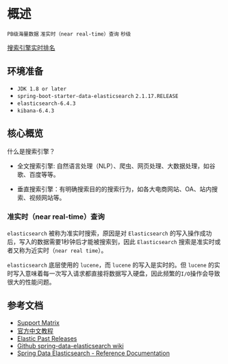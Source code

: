 # 概述

`PB级海量数据` `准实时（near real-time）查询` `秒级`

[搜索引擎实时排名](https://db-engines.com/en/ranking/search+engine)

## 环境准备

- `JDK 1.8 or later`
- `spring-boot-starter-data-elasticsearch` `2.1.17.RELEASE`
- `elasticsearch-6.4.3` 
- `kibana-6.4.3`

## 核心概览

什么是搜索引擎？

- 全文搜索引擎: 自然语言处理（NLP）、爬虫、网页处理、大数据处理，如谷歌、百度等等。

- 垂直搜索引擎：有明确搜索目的的搜索行为，如各大电商网站、OA、站内搜索、视频网站等。

### 准实时（near real-time）查询

`elasticsearch` 被称为准实时搜索，原因是对 `Elasticsearch` 的写入操作成功后，写入的数据需要1秒钟后才能被搜索到，因此 `Elasticsearch` 搜索是准实时或者又称为近实时（`near real time`）。

`elasticsearch` 底层使用的 `lucene`，而 `lucene` 的写入是实时的。但 `lucene` 的实时写入意味着每一次写入请求都直接将数据写入硬盘，因此频繁的`I/O`操作会导致很大的性能问题。

## 参考文档

- [Support Matrix](https://www.elastic.co/cn/support/matrix)
- [官方中文教程](https://www.elastic.co/guide/cn/elasticsearch/guide/current/index.html)
- [Elastic Past Releases](https://www.elastic.co/cn/downloads/past-releases)
- [Github spring-data-elasticsearch wiki](https://github.com/spring-projects/spring-data-elasticsearch/wiki)
- [Spring Data Elasticsearch - Reference Documentation](https://docs.spring.io/spring-data/elasticsearch/docs/current/reference/html)